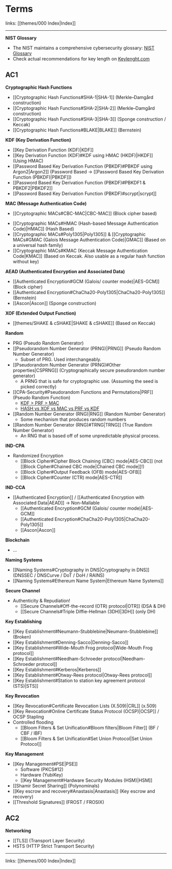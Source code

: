 # Terms

links: [[themes/000 Index|Index]]

---

**NIST Glossary**

- The NIST maintains a comprehensive cybersecurity glossary: [NIST Glossary](https://csrc.nist.gov/glossary)
- Check actual recommendations for key length on [Keylenght.com](https://www.keylength.com/)

## AC1

**Cryptographic Hash Functions**

* [[Cryptographic Hash Functions#SHA-1|SHA-1]] (Merkle–Damgård construction)
* [[Cryptographic Hash Functions#SHA-2|SHA-2]] (Merkle–Damgård construction)
* [[Cryptographic Hash Functions#SHA-3|SHA-3]] (Sponge construction / Keccak)
* [[Cryptographic Hash Functions#BLAKE|BLAKE]] (Bernstein)

**KDF (Key Derivation Function)** 

* [[Key Derivation Function (KDF)|KDF]]
* [[Key Derivation Function (KDF)#KDF using HMAC (HKDF)|HKDF]] (Using HMAC)
* [[Password Based Key Derivation Function (PBKDF)#PBKDF using Argon2|Argon2]] (Password Based $\rightarrow$ [[Password Based Key Derivation Function (PBKDF)|PBKDF]])
* [[Password Based Key Derivation Function (PBKDF)#PBKDF1 & PBKDF2|PBKDF2]]
* [[Password Based Key Derivation Function (PBKDF)#scrypt|scrypt]]

**MAC (Message Authentication Code)**

- [[Cryptographic MACs#CBC-MAC|CBC-MAC]] (Block cipher based)
* [[Cryptographic MACs#HMAC (Hash-based Message Authentication Code)|HMAC]] (Hash Based)
* [[Cryptographic MACs#Poly1305|Poly1305]] & [[Cryptographic MACs#GMAC (Galois Message Authentication Code)|GMAC]] (Based on a universal hash family)
* [[Cryptographic MACs#KMAC (Keccak Message Authentication Code|KMAC]] (Based on Keccak. Also usable as a regular hash function without key)

**AEAD (Authenticated Encryption and Associated Data)**

* [[Authenticated Encryption#GCM (Galois/ counter mode)|AES-GCM]] (Block cipher)
* [[Authenticated Encryption#ChaCha20-Poly1305|ChaCha20-Poly1305]] (Bernstein)
* [[Ascon|Ascon]] (Sponge construction)

**XOF (Extended Output Function)**

* [[themes/SHAKE & cSHAKE|SHAKE & cSHAKE]] (Based on Keccak)

**Random**

* PRG (Pseudo Random Generator)
* [[Pseudorandom Number Generator (PRNG)|PRNG]] (Pseudo Random Number Generator)
	* Subset of PRG. Used interchangeably.
* [[Pseudorandom Number Generator (PRNG)#Other properties|CSPRNG]] (Cryptographically secure pseudorandom number generator)
	* A PRNG that is safe for cryptographic use. (Assuming the seed is picked correctly)
* [[CPA-Security#Pseudorandom Functions and Permutations|PRF]] (Pseudo Random Function) 
	* [KDF > PRF > MAC](https://crypto.stackexchange.com/a/60652)
	* [HASH vs XOF vs MAC vs PRF vs KDF](https://www.cryptosys.net/pki/manpki/pki_prfxof.html)
* [[Random Number Generator (RNG)|RNG]] (Random Number Generator)
	* Some mechanism that produces random numbers
* [[Random Number Generator (RNG)#TRNG|TRNG]] (True Random Number Generator)
	* An RNG that is based off of some unpredictable physical process.

**IND-CPA**

- Randomized Encryption
	- [[Block Cipher#Cipher Block Chaining (CBC) mode|AES-CBC]] (not [[Block Cipher#Chained CBC mode|Chained CBC mode]]!)
	- [[Block Cipher#Output Feedback (OFB) mode|AES-OFB]]
	- [[Block Cipher#Counter (CTR) mode|AES-CTR]]

**IND-CCA**

- [[Authenticated Encryption]] / [[Authenticated Encryption with Associated Data|AEAD]] $\rightarrow$ Non-Mallable
	- [[Authenticated Encryption#GCM (Galois/ counter mode)|AES-GCM]]
	- [[Authenticated Encryption#ChaCha20-Poly1305|ChaCha20-Poly1305]]
	- [[Ascon|Ascon]]

**Blockchain**

- ...

**Naming Systems**

- [[Naming Systems#Cryptography in DNS|Cryptography in DNS]] (DNSSEC / DNSCurve / DoT / DoH / RAINS)
- [[Naming Systems#Ethereum Name System|Ethereum Name Systems]]

**Secure Channel**

- Authenticity & Repudiation!
	- [[Secure Channels#Off-the-record (OTR) protocol|OTR]] (DSA & DH)
	- [[Secure Channels#Triple Diffie-Hellman (3DH)|3DH]] (only DH)

**Key Establishing**

- [[Key Establishment#Neumann-Stubblebine|Neumann-Stubblebine]] (Broken)
- [[Key Establishment#Denning-Sacco|Denning-Sacco]]
- [[Key Establishment#Wide-Mouth Frog protocol|Wide-Mouth Frog protocol]]
- [[Key Establishment#Needham-Schroeder protocol|Needham-Schroeder protocol]]
- [[Key Establishment#Kerberos|Kerberos]]
- [[Key Establishment#Otway-Rees protocol|Otway-Rees protocol]]
- [[Key Establishment#Station to station key agreement protocol (STS)|STS]]

**Key Revocation**

- [[Key Revocation#Certificate Revocation Lists (X.509)|CRL]] (x.509)
- [[Key Revocation#Online Certificate Status Protocol (OCSP)|OCSP]] / OCSP Stapling
- Controlled flooding
	- [[Bloom Filters & Set Unification#Bloom filters|Bloom Filter]] (BF / CBF / IBF)
	- [[Bloom Filters & Set Unification#Set Union Protocol|Set Union Protocol]]

**Key Management**

- [[Key Management#PSE|PSE]]
	- Software (PKCS#12)
	- Hardware (YubiKey)
	- [[Key Management#Hardware Security Modules (HSM)|HSM]]
- [[Shamir Secret Sharing]] (Polynominals)
- [[Key escrow and recovery#Anastasis|Anastasis]] (Key escrow and recovery)
- [[Threshold Signatures]] (FROST / FROSIX)

## AC2

**Networking**

- [[TLS]] (Transport Layer Security)
- HSTS (HTTP Strict Transport Security)

---
links: [[themes/000 Index|Index]]
